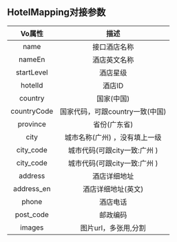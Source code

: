 ## HotelMapping对接参数
| Vo属性 | 描述 |
| :-: | :-: |
| name | 接口酒店名称 |
| nameEn |酒店英文名称 |
| startLevel |酒店星级 |
| hotelId |酒店ID |
| country |国家(中国) |
| countryCode |国家代码，可跟country一致(中国) |
| province | 省份(广东省) |
| city | 城市名称(广州) ，没有填上一级 |
| city_code | 城市代码(可跟city一致:广州 ) |
| city_code | 城市代码(可跟city一致:广州 ) |
| address | 酒店详细地址 |
| address_en | 酒店详细地址(英文) |
| phone | 酒店电话 |
| post_code | 邮政编码 |
| images | 图片url，多张用,分割 |
